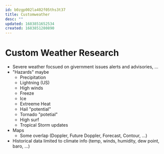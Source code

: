 ```yaml
---
id: b0zgp002la402f05ths3t37
title: Customweather
desc: ""
updated: 1683851652534
created: 1683851280890
---
```


# Custom Weather Research

- Severe weather focsued on givernment issues alerts and advisories, ...
- "Hazards" maybe
  - Precipitation
  - Lightning (US)
  - High winds
  - Freeze
  - Ice
  - Extreeme Heat
  - Hail "potential"
  - Tornado "potetial"
  - High surf
  - Tropical Storm updates
- Maps
  - Some overlap (Doppler, Future Doppler, Forecast, Contour, ...)
- Historical data limited to climate info (temp, winds, humidity, dew point, baro, ...)
